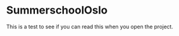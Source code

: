 SummerschoolOslo
================

This is a test to see if you can read this when you open the project.
